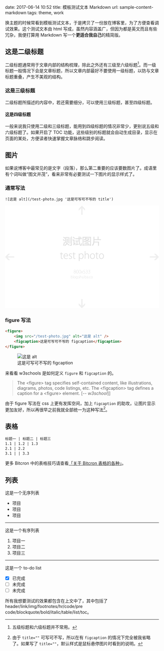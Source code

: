 date: 2017-06-14 10:52 
title: 模板测试文本 Markdown
url: sample-content-markdown
tags: theme, work


换主题的时候常看到模板测试文本，于是拷贝了一份放在博客里，为了方便查看调试效果。这个测试文本由 html 写成，虽然内容涵盖广，但因为都是英文而且有些冗杂，我便打算用 Markdown 写一个**更适合我自己**的精简版。

## 这是二级标题

二级标题通常用于文章内部的结构梳理，除此之外还有三级至六级标题[^1]。而一级标题一般情况下会是文章标题，所以文章内部最好不要使用一级标题，以防与文章标题重叠，产生不美观的结构。

### 这是三级标题

二级标题所描述的内容中，若还需要细分，可以使用三级标题，甚至四级标题。

#### 这是四级标题

一般来说我只使用二级和三级标题，能用到四级标题的情况非常少，更别说五级和六级标题了。如果开启了 TOC 功能，这些级别的标题就会自动生成目录，显示在页面的某处，方便读者快速掌握文章脉络和跳步阅读。

## 图片

如果说博客中最常见的是文字（段落），那么第二重要的应该要数图片了。成语里有个词叫做“图文并茂”，看来非常有必要测试一下图片的显示样式了。

### 通常写法

```
![这是 alt](/test-photo.jpg '这是可写可不写的 title')
```

![这是 alt](/test-photo.jpg '这是可写可不写的 title')

### figure 写法

```html
<figure>
	<img src="/test-photo.jpg" alt="这是 alt" />
	<figcaption>这是可写可不写的 figcaption</figcaption>
</figure>
```

<figure>
	<img src="//test-photo.jpg" alt="这是 alt" />
	<figcaption>这是可写可不写的 figcaption</figcaption>
</figure>

来看看 w3schools 是如何定义 `figure` 和 `figcaption` 的。

> The &lt;figure&gt; tag specifies self-contained content, like illustrations, diagrams, photos, code listings, etc.
> The &lt;figcaption&gt; tag defines a caption for a &lt;figure&gt; element.
> [-- *w3school*]]

由于 figure 写法在 css 上更有发挥空间，加上 `figcaption` 的助攻，让图片显示更加友好，所以再很早之前我就全部统一为这种写法[^2]。

## 表格

```table
标题一 | 标题二 | 标题三
1.1 | 1.2 | 1.3
2.1 | 2.2
3.1 | | 3.3
```

更多 Bitcron 中的表格技巧请查看[「关于 Bitcron 表格的各种」](http://blog.shuiba.co/about-bitcron-table)。

## 列表

这是一个无序列表

- 项目
- 项目
- 项目

---

这是一个有序列表

1. 项目一
2. 项目二
3. 项目三

---

这是一个 to-do list

- [x] 已完成
- [ ] 未完成
- [ ] 未完成

所有我想要测试的效果都包含在上文中了，其中包括了 header/link/img/footnotes/hr/code/pre code/blockquote/bold/italic/table/list/toc。


[^1]: 五级标题和六级标题并不常用。
[^2]: 由于 `title=""` 可写可不写，所以在有 `figcaption` 的情况下完全被我省略了。如果写了 `title=""`，默认样式是鼠标悬停图片时看到的说明。